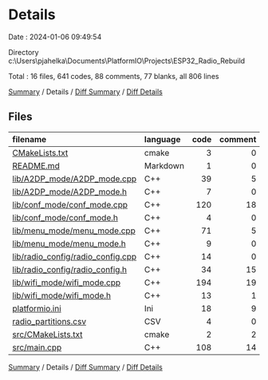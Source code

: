 # Details

Date : 2024-01-06 09:49:54

Directory c:\\Users\\pjahelka\\Documents\\PlatformIO\\Projects\\ESP32_Radio_Rebuild

Total : 16 files,  641 codes, 88 comments, 77 blanks, all 806 lines

[Summary](results.md) / Details / [Diff Summary](diff.md) / [Diff Details](diff-details.md)

## Files
| filename | language | code | comment | blank | total |
| :--- | :--- | ---: | ---: | ---: | ---: |
| [CMakeLists.txt](/CMakeLists.txt) | cmake | 3 | 0 | 1 | 4 |
| [README.md](/README.md) | Markdown | 1 | 0 | 1 | 2 |
| [lib/A2DP_mode/A2DP_mode.cpp](/lib/A2DP_mode/A2DP_mode.cpp) | C++ | 39 | 5 | 5 | 49 |
| [lib/A2DP_mode/A2DP_mode.h](/lib/A2DP_mode/A2DP_mode.h) | C++ | 7 | 0 | 2 | 9 |
| [lib/conf_mode/conf_mode.cpp](/lib/conf_mode/conf_mode.cpp) | C++ | 120 | 18 | 23 | 161 |
| [lib/conf_mode/conf_mode.h](/lib/conf_mode/conf_mode.h) | C++ | 4 | 0 | 1 | 5 |
| [lib/menu_mode/menu_mode.cpp](/lib/menu_mode/menu_mode.cpp) | C++ | 71 | 5 | 3 | 79 |
| [lib/menu_mode/menu_mode.h](/lib/menu_mode/menu_mode.h) | C++ | 9 | 0 | 2 | 11 |
| [lib/radio_config/radio_config.cpp](/lib/radio_config/radio_config.cpp) | C++ | 14 | 0 | 2 | 16 |
| [lib/radio_config/radio_config.h](/lib/radio_config/radio_config.h) | C++ | 34 | 15 | 13 | 62 |
| [lib/wifi_mode/wifi_mode.cpp](/lib/wifi_mode/wifi_mode.cpp) | C++ | 194 | 19 | 11 | 224 |
| [lib/wifi_mode/wifi_mode.h](/lib/wifi_mode/wifi_mode.h) | C++ | 13 | 1 | 3 | 17 |
| [platformio.ini](/platformio.ini) | Ini | 18 | 9 | 2 | 29 |
| [radio_partitions.csv](/radio_partitions.csv) | CSV | 4 | 0 | 0 | 4 |
| [src/CMakeLists.txt](/src/CMakeLists.txt) | cmake | 2 | 2 | 3 | 7 |
| [src/main.cpp](/src/main.cpp) | C++ | 108 | 14 | 5 | 127 |

[Summary](results.md) / Details / [Diff Summary](diff.md) / [Diff Details](diff-details.md)